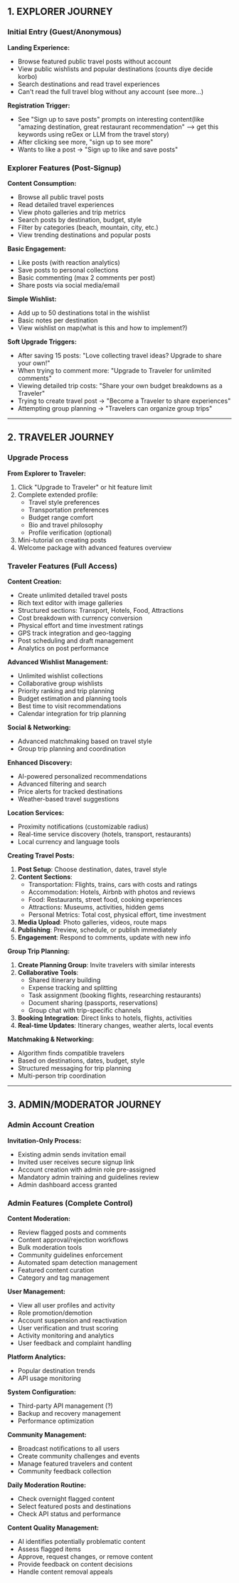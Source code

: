 ## 1. EXPLORER JOURNEY

### Initial Entry (Guest/Anonymous)
**Landing Experience:**
- Browse featured public travel posts without account
- View public wishlists and popular destinations (counts diye decide korbo)
- Search destinations and read travel experiences
- Can't read the full travel blog without any account (see more...)

**Registration Trigger:**
- See "Sign up to save posts" prompts on interesting content(like "amazing destination, great restaurant recommendation" --> get this keywords using reGex or LLM from the travel story)
- After clicking see more, "sign up to see more"
- Wants to like a post → "Sign up to like and save posts"

### Explorer Features (Post-Signup)

**Content Consumption:**
- Browse all public travel posts
- Read detailed travel experiences
- View photo galleries and trip metrics
- Search posts by destination, budget, style
- Filter by categories (beach, mountain, city, etc.)
- View trending destinations and popular posts

**Basic Engagement:**
- Like posts (with reaction analytics)
- Save posts to personal collections 
- Basic commenting (max 2 comments per post)
- Share posts via social media/email

**Simple Wishlist:**
- Add up to 50 destinations total in the wishlist
- Basic notes per destination
- View wishlist on map(what is this and how to implement?)

**Soft Upgrade Triggers:**
- After saving 15 posts: "Love collecting travel ideas? Upgrade to share your own!"
- When trying to comment more: "Upgrade to Traveler for unlimited comments"
- Viewing detailed trip costs: "Share your own budget breakdowns as a Traveler"
- Trying to create travel post → "Become a Traveler to share experiences"
- Attempting group planning → "Travelers can organize group trips"

---

## 2. TRAVELER JOURNEY

### Upgrade Process
**From Explorer to Traveler:**
1. Click "Upgrade to Traveler" or hit feature limit
2. Complete extended profile:
   - Travel style preferences
   - Transportation preferences
   - Budget range comfort
   - Bio and travel philosophy
   - Profile verification (optional)
3. Mini-tutorial on creating posts
4. Welcome package with advanced features overview

### Traveler Features (Full Access)

**Content Creation:**
- Create unlimited detailed travel posts
- Rich text editor with image galleries
- Structured sections: Transport, Hotels, Food, Attractions
- Cost breakdown with currency conversion
- Physical effort and time investment ratings
- GPS track integration and geo-tagging
- Post scheduling and draft management
- Analytics on post performance

**Advanced Wishlist Management:**
- Unlimited wishlist collections
- Collaborative group wishlists
- Priority ranking and trip planning
- Budget estimation and planning tools
- Best time to visit recommendations
- Calendar integration for trip planning

**Social & Networking:**
- Advanced matchmaking based on travel style
- Group trip planning and coordination

**Enhanced Discovery:**
- AI-powered personalized recommendations
- Advanced filtering and search
- Price alerts for tracked destinations
- Weather-based travel suggestions

**Location Services:**
- Proximity notifications (customizable radius)
- Real-time service discovery (hotels, transport, restaurants)
- Local currency and language tools

**Creating Travel Posts:**
1. **Post Setup**: Choose destination, dates, travel style
2. **Content Sections**:
   - Transportation: Flights, trains, cars with costs and ratings
   - Accommodation: Hotels, Airbnb with photos and reviews
   - Food: Restaurants, street food, cooking experiences
   - Attractions: Museums, activities, hidden gems
   - Personal Metrics: Total cost, physical effort, time investment
3. **Media Upload**: Photo galleries, videos, route maps
4. **Publishing**: Preview, schedule, or publish immediately
5. **Engagement**: Respond to comments, update with new info

**Group Trip Planning:**
1. **Create Planning Group**: Invite travelers with similar interests
2. **Collaborative Tools**:
   - Shared itinerary building
   - Expense tracking and splitting
   - Task assignment (booking flights, researching restaurants)
   - Document sharing (passports, reservations)
   - Group chat with trip-specific channels
3. **Booking Integration**: Direct links to hotels, flights, activities
4. **Real-time Updates**: Itinerary changes, weather alerts, local events

**Matchmaking & Networking:**
- Algorithm finds compatible travelers
- Based on destinations, dates, budget, style
- Structured messaging for trip planning
- Multi-person trip coordination

---

## 3. ADMIN/MODERATOR JOURNEY

### Admin Account Creation
**Invitation-Only Process:**
- Existing admin sends invitation email
- Invited user receives secure signup link
- Account creation with admin role pre-assigned
- Mandatory admin training and guidelines review
- Admin dashboard access granted

### Admin Features (Complete Control)

**Content Moderation:**
- Review flagged posts and comments
- Content approval/rejection workflows
- Bulk moderation tools
- Community guidelines enforcement
- Automated spam detection management
- Featured content curation
- Category and tag management

**User Management:**
- View all user profiles and activity
- Role promotion/demotion
- Account suspension and reactivation
- User verification and trust scoring
- Activity monitoring and analytics
- User feedback and complaint handling

**Platform Analytics:**
- Popular destination trends
- API usage monitoring

**System Configuration:**
- Third-party API management (?)
- Backup and recovery management
- Performance optimization

**Community Management:**
- Broadcast notifications to all users
- Create community challenges and events
- Manage featured travelers and content
- Community feedback collection

**Daily Moderation Routine:**
- Check overnight flagged content
- Select featured posts and destinations
- Check API status and performance

**Content Quality Management:**
- AI identifies potentially problematic content
- Assess flagged items
- Approve, request changes, or remove content
- Provide feedback on content decisions
- Handle content removal appeals
